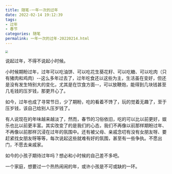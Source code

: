 ```yaml
---
title: 随笔·一年一次的过年
date: 2022-02-14 19:12:39
tags: 
- 过年
- 春节
categories: 随笔
permalink: 一年一次的过年-20220214.html
---
```


<img src="https://hefengbao.github.io/assets/images/6672bea49b73c9c6c62b0d3c69ab3989.jpeg" style="zoom:50%;" />

说起过年，不得不说起小时候。

小时候期盼过年，过年可以吃油饼、可以吃花生葵花籽、可以吃糖、可以吃肉（只有猪肉和鸡肉）--这么多年过去了，过年吃食还以这些为主，生活虽在变好，但还是没有发生特别大的变化，尤其是在饮食方面--，可以放鞭炮，能得到几块钱甚至几毛钱的压岁钱，那更开心了。

如今，过年也成了寻常节日，少了期盼，吃的看着不馋了，玩的觉着无趣了，至于压岁钱，该自己给别人压岁钱了。

有人说现在的年味越来越淡了，然而，春节的习俗依旧，吃的可以比以前更好，娱乐也比以前更丰富。其实改变了的是我们的心态，我们不再像以前那样期盼过年、不再像以前那样沉浸在过年的氛围中。还有被父母、亲戚念叨有没有女朋友呀、要赶紧找女朋友呀等等，每次说起这些就难有好的氛围，甚至有一些争执。不愿出门，不愿去亲戚家。

如今的小孩子期待过年吗？想必和小时候的自己差不多吧。

一个家庭，想要过一个热热闹闹的年，或许小孩是不可或缺的一环。

